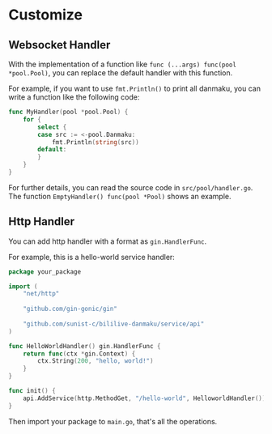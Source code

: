 # Customize

## Websocket Handler

With the implementation of a function like `func (...args) func(pool *pool.Pool)`, you can replace the default handler with this function.

For example, if you want to use `fmt.Println()` to print all danmaku, you can write a function like the following code:

```go
func MyHandler(pool *pool.Pool) { 
    for {
        select {
        case src := <-pool.Danmaku:
            fmt.Println(string(src))
        default:
        }
    }
}
```

For further details, you can read the source code in `src/pool/handler.go`. The function `EmptyHandler() func(pool *Pool)` shows an example.

## Http Handler

You can add http handler with a format as `gin.HandlerFunc`.

For example, this is a hello-world service handler:

```go
package your_package

import (
	"net/http"
	
	"github.com/gin-gonic/gin"
	
	"github.com/sunist-c/bililive-danmaku/service/api"
)

func HelloWorldHandler() gin.HandlerFunc {
	return func(ctx *gin.Context) {
		ctx.String(200, "hello, world!")
	}
}

func init() {
	api.AddService(http.MethodGet, "/hello-world", HelloworldHandler())
}
```

Then import your package to `main.go`, that's all the operations. 